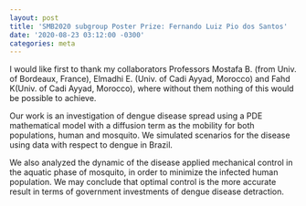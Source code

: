 ```yaml
---
layout: post
title: 'SMB2020 subgroup Poster Prize: Fernando Luiz Pio dos Santos'
date: '2020-08-23 03:12:00 -0300'
categories: meta
---
```


I would like first to thank my collaborators Professors Mostafa B. (from Univ. of Bordeaux, France), Elmadhi E. (Univ. of Cadi Ayyad, Morocco) and Fahd K(Univ. of Cadi Ayyad, Morocco), where without them nothing of this would be possible to achieve.

Our work is an investigation of dengue disease spread using a PDE mathematical model with a diffusion term as the mobility for both populations, human and mosquito. We simulated scenarios for the disease using data with respect to dengue in Brazil.

We also analyzed the dynamic of the disease applied mechanical control in the aquatic phase of mosquito, in order to minimize the infected human population. We may conclude that optimal control is the more accurate result in terms of government investments of dengue disease detraction.
